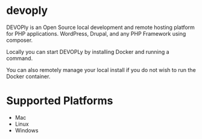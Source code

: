 # devoply
DEVOPly is an Open Source local development and remote hosting platform for PHP applications. WordPress, Drupal, and any PHP Framework using composer.

Locally you can start DEVOPLy by installing Docker and running a command.

You can also remotely manage your local install if you do not wish to run the Docker container. 

# Supported Platforms
* Mac
* Linux
* Windows
